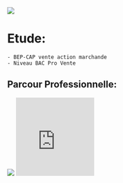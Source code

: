 
 <img src= "https://image-uniservice.linternaute.com/image/150/3/1409080080/4079437.jpg">
  <h1>Etude:</h1>

    - BEP-CAP vente action marchande
    - Niveau BAC Pro Vente
   
  <h2>Parcour Professionnelle:</h2>

   <title>Armée de l'Air:</title>
     
   <p><img src= "https://a4-images.myspacecdn.com/images04/8/c3f4ffcffe274591b6ae50a3f2e1cce5/full.jpg">
   <iframe src="https://giphy.com/embed/9P94yLRR2R4LFNNXIg" width="180" height="180" frameBorder="0" class="giphy-embed" allowFullScreen></a>
   </<iframe src="https://giphy.com/embed/l2QDRdU3ZnXzlcg3S" width="480" height="179" frameBorder="0" class="giphy-embed" allowFullScreen></p>

   </iframe><p><a href="https://giphy.com/gifs/benjaminbooker-believe-benjamin-booker-l2QDRdU3ZnXzlcg3S"></a>
   
